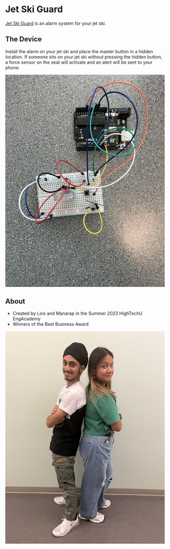# Jet Ski Guard
[Jet Ski Guard](https://docs.google.com/presentation/d/1unlVfLe3UnMud6pbph6iTTxexlWXaeTwUBZnw_38jcU/edit#slide=id.p) is an alarm system for your jet ski.

## The Device

Install the alarm on your jet ski and place the master button in a hidden location. If someone sits on your jet ski without pressing the hidden button, a force sensor on the seat will activate and an alert will be sent to your phone.

![Jet Ski Guard](jetskiguard.jpeg)


## About
- Created by Lois and Manarap in the Summer 2023 HighTechU EngAcademy
- Winners of the Best Business Award

![Kool Kidz team](jetskiguard-team.jpg)
